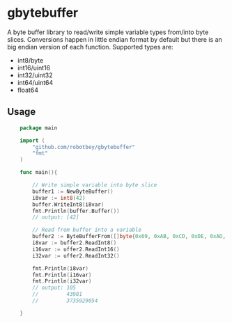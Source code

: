 # gbytebuffer

A byte buffer library to read/write simple variable types from/into byte slices. Conversions happen in little endian format by default but there is an big endian version of each function. Supported types are:

- int8/byte
- int16/uint16
- int32/uint32
- int64/uint64
- float64

## Usage

```go
    package main

    import (
        "github.com/robotbey/gbytebuffer"
        "fmt"
    )

    func main(){

        // Write simple variable into byte slice
        buffer1 := NewByteBuffer()
        i8var := int8(42)
        buffer.WriteInt8(i8var)
        fmt.Println(buffer.Buffer())
        // output: [42]

        // Read from buffer into a variable
        buffer2 := ByteBufferFrom([]byte{0x69, 0xAB, 0xCD, 0xDE, 0xAD, 0xC0, 0xDE})   // 0xDEADC0DE = 3735929054
        i8var := buffer2.ReadInt8()
        i16var := uffer2.ReadInt16()
        i32var := uffer2.ReadInt32()

        fmt.Println(i8var)
        fmt.Println(i16var)
        fmt.Println(i32var)
        // output: 105
        //         43981
        //         3735929054

    }

```
